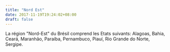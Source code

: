 ```yaml
---
title: "Nord Est"
date: 2017-11-19T19:24:02+08:00
draft: false
---
```

La région "Nord-Est" du Brésil comprend les Etats suivants:
Alagoas, Bahia, Ceará, Maranhão, Paraíba, Pernambuco, Piauí, Rio Grande do Norte, Sergipe.
